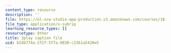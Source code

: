```yaml
---
content_type: resource
description: ''
file: https://ol-ocw-studio-app-production.s3.amazonaws.com/courses/18-01sc-single-variable-calculus-fall-2010/b24b774a2f2f5f7a9830c2361a5420e5_hjZhPczMkL4.vtt
file_type: application/x-subrip
learning_resource_types: []
resourcetype: Other
title: 3play caption file
uid: b24b774a-2f2f-5f7a-9830-c2361a5420e5
---
```

